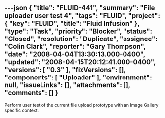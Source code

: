 ---json
{
  "title": "FLUID-441",
  "summary": "File uploader user test 4",
  "tags": "FLUID",
  "project": {
    "key": "FLUID",
    "title": "Fluid Infusion"
  },
  "type": "Task",
  "priority": "Blocker",
  "status": "Closed",
  "resolution": "Duplicate",
  "assignee": "Colin Clark",
  "reporter": "Gary Thompson",
  "date": "2008-04-04T13:30:13.000-0400",
  "updated": "2008-04-15T20:12:41.000-0400",
  "versions": [
    "0.3"
  ],
  "fixVersions": [],
  "components": [
    "Uploader"
  ],
  "environment": null,
  "issueLinks": [],
  "attachments": [],
  "comments": []
}
---
Perform user test of the current file upload prototype with an Image Gallery specific context.

        